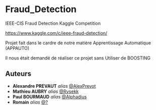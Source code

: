 # Fraud_Detection
IEEE-CIS Fraud Detection Kaggle Competition

https://www.kaggle.com/c/ieee-fraud-detection/

Projet fait dans le cardre de notre matière Apprentissage Automatique (APPAUTO)

Il nous était demandé de réaliser ce projet sans Utiliser de BOOSTING


## Auteurs

* **Alexandre PREVAUT** _alias_ [@AlexPrevot](https://github.com/AlexPrevot)
* **Mathieu AUBRY** _alias_ [@Rysekk](https://github.com/rezatera854)
* **Paul BOURMAUD** _alias_ [@Alphadius](https://github.com/Alphadius)
* **Romain** _alias_ [@?](https://github.com/Alphadius)
